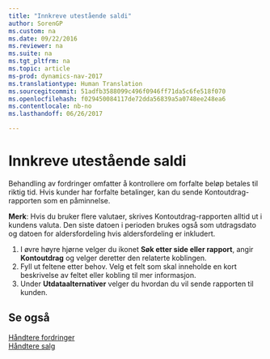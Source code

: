 ```yaml
---
title: "Innkreve utestående saldi"
author: SorenGP
ms.custom: na
ms.date: 09/22/2016
ms.reviewer: na
ms.suite: na
ms.tgt_pltfrm: na
ms.topic: article
ms-prod: dynamics-nav-2017
ms.translationtype: Human Translation
ms.sourcegitcommit: 51adfb3588099c496f0946ff71da5c6fe518f070
ms.openlocfilehash: f029450084117de72dda56839a5a0748ee248ea6
ms.contentlocale: nb-no
ms.lasthandoff: 06/26/2017

---
```


# <a name="how-to-collect-outstanding-balances"></a>Innkreve utestående saldi
Behandling av fordringer omfatter å kontrollere om forfalte beløp betales til riktig tid. Hvis kunder har forfalte betalinger, kan du sende Kontoutdrag-rapporten som en påminnelse.

**Merk**: Hvis du bruker flere valutaer, skrives Kontoutdrag-rapporten alltid ut i kundens valuta. Den siste datoen i perioden brukes også som utdragsdato og datoen for aldersfordeling hvis aldersfordeling er inkludert.

1. I øvre høyre hjørne velger du ikonet **Søk etter side eller rapport**, angir **Kontoutdrag** og velger deretter den relaterte koblingen.
2. Fyll ut feltene etter behov. Velg et felt som skal inneholde en kort beskrivelse av feltet eller kobling til mer informasjon.
3. Under **Utdataalternativer** velger du hvordan du vil sende rapporten til kunden.

## <a name="see-also"></a>Se også
[Håndtere fordringer](receivables-manage-receivables.md)  
[Håndtere salg](sales-manage-sales.md)


